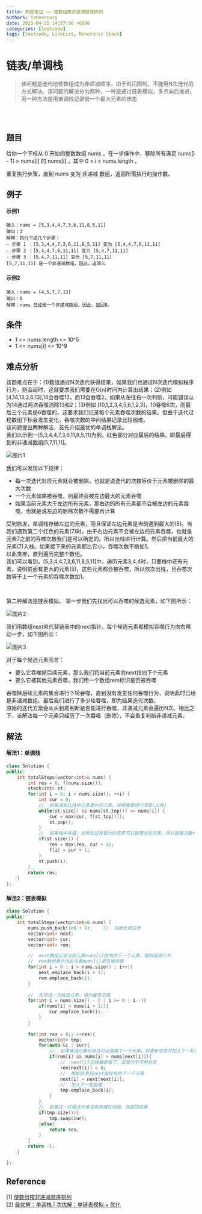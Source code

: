 ```yaml
---
title: 刷题笔记 —— 使数组按非递减顺序排列
authors: fanventory
date: 2023-04-25 14:57:00 +0800
categories: [leetcode]
tags: [leetcode, LinkList, Monotonic Stack]
---
```


# 链表/单调栈
> 该问题是迭代地使数组成为非递减顺序，由于时间限制，不能用N次迭代的方式解决。该问题的解法分为两种，一种是通过链表模拟，多点向后推进。另一种方法是用单调栈记录前一个最大元素的状态

<br>
<br>

## 题目
给你一个下标从 0 开始的整数数组 nums 。在一步操作中，移除所有满足 nums[i - 1] > nums[i] 的 nums[i] ，其中 0 < i < nums.length 。

重复执行步骤，直到 nums 变为 非递减 数组，返回所需执行的操作数。


## 例子

#### 示例1
```
输入：nums = [5,3,4,4,7,3,6,11,8,5,11]
输出：3
解释：执行下述几个步骤：
- 步骤 1 ：[5,3,4,4,7,3,6,11,8,5,11] 变为 [5,4,4,7,6,11,11]
- 步骤 2 ：[5,4,4,7,6,11,11] 变为 [5,4,7,11,11]
- 步骤 3 ：[5,4,7,11,11] 变为 [5,7,11,11]
[5,7,11,11] 是一个非递减数组，因此，返回3。
```

#### 示例2
```
输入：nums = [4,5,7,7,13]
输出：0
解释：nums 已经是一个非递减数组，因此，返回0。
```

## 条件
+ 1 <= nums.length <= 10^5
+ 1 <= nums[i] <= 10^9

## 难点分析
该题难点在于：(1)数组通过N次迭代获得结果，如果我们也通过N次迭代模拟程序行为，则会超时，这就要求我们需要在O(n)时间内计算出结果；(2)例如[4,14,13,2,6,13],14会吞噬13，而13会吞噬2，如果从左往右一次判断，可能错误认为14通过两次吞噬消除13和2；(3)例如
[10,1,2,3,4,5,6,1,2,3]，10吞噬6次，而最后三个元素是6吞噬的，这要求我们记录每个元素吞噬次数的结果。但由于迭代过程数组下标会发生变化，吞噬次数的中间结果记录比较困难。  
该问题提出两种解法，首先介绍最优的单调栈解法。  
我们以示例一[5,3,4,4,7,3,6,11,8,5,11]为例，红色部分对应最后的结果，即最后得到的非递减数组[5,7,11,11]。

![图片1](image/使数组按非递减顺序排列_pic1.png)

我们可以发现以下规律：  
+ 每一次迭代对应元素就会被删除，也就是说迭代的次数等价于元素被删除的最大次数
+ 一个元素如果被吞噬，则最终会被左边最大的元素吞噬
+ 如果当前元素大于左边所有元素，那右边的所有元素都不会被左边的元素吞噬，也就是说左边的删除次数不需要再计算

受到启发，单调栈存储左边的元素，而且保证左边元素是当前遇到最大的(5)。当我们遇到第二个红色的元素(7)时。由于右边元素不会被左边的元素吞噬，也就是元素7之前的吞噬次数我们是可以确定的。所以出栈进行计算。然后把当前最大的元素(7)入栈。如果接下来的元素都比它小，吞噬次数不断加1。  
以此类推，直到遍历完整个数组。  
我们可以看到，[5,3,4,4,7,3,6,11,8,5,11]中，遍历元素3,4,4时，只要栈中还有元素，说明前面有更大的元素(5)，这些元素都会被吞噬，所以依次出栈，且吞噬次数等于上一个元素的吞噬次数加1。  

<br>

第二种解法是链表模拟。
第一步我们先找出可以吞噬的候选元素，如下图所示：  

![图片2](image/使数组按非递减顺序排列_pic2.png)

我们用数组next来代替链表中的next指针。每个候选元素都模拟吞噬行为向右移动一步，如下图所示：  

![图片3](image/使数组按非递减顺序排列_pic3.png)

对于每个候选元素而言：  
+ 要么它吞噬掉后续元素，那么我们将当前元素的next指向下个元素
+ 要么它被其他元素吞噬，我们用一个数组rem标识是否被吞噬

吞噬掉后续元素的集合进行下轮吞噬，直到没有发生任何吞噬行为，说明此时已经是非递减数组。最后我们进行了多少轮吞噬，即为结果迭代次数。  
原始的迭代方案会从头到尾判断是否能进行吞噬，非递减元素会遍历N次。相比之下，该解法每一个元素只经历了一次吞噬（删除），不会重复判断非递减元素。

## 解法

#### 解法1：单调栈
```c++
class Solution {
public:
    int totalSteps(vector<int>& nums) {
        int res = 0, f[nums.size()];
        stack<int> st;
        for(int i = 0; i < nums.size(); ++i) {
            int cur = 0;
            //  如果遇到比栈中元素更大的元素，说明需要进行清算(出栈)
            while(st.size() && nums[st.top()] <= nums[i]) {
                cur = max(cur, f[st.top()]);
                st.pop();
            }
            //  如果栈中有值，说明左边有更大的元素可以吞噬当前元素，所以吞噬次数+1
            if(st.size()) {
                res = max(res, cur + 1);
                f[i] = cur + 1;
            }
            st.push(i);
        }
        return res;
    }
};
```

#### 解法2：链表模拟
```c++
class Solution {
public:
    int totalSteps(vector<int>& nums) {
        nums.push_back(1e9 + 8);    //  方便处理边界
        vector<int> next;
        vector<int> cur;
        vector<int> rem;

        //  next数组记录当前元素nums[i]指向的下一个元素，模拟链表行为
        //  rem数组表示当前元素nums[i]是否被吞噬
        for(int i = 0 ; i < nums.size() ; i++){
            next.emplace_back(i + 1);
            rem.emplace_back(1);
        }
        
        //  先筛选一次候选元素，缩小搜索范围
        for(int i = nums.size() - 2 ; i >= 0 ; i--){
            if(nums[i] > nums[i + 1]){
                cur.emplace_back(i);
            }
        }
        
        for(int res = 0;; ++res){
            vector<int> tmp;
            for(auto &i : cur){
                //  如果候选元素可用且可以吞噬下一个元素，则更新信息并加入下一轮吞噬
                if(rem[i] && nums[i] > nums[next[i]]){
                    //  next[i]已经被吞噬了，设置为不可用状态
                    rem[next[i]] = 0;
                    //  模拟链表将next指针指向下一个元素
                    next[i] = next[next[i]];
                    //  加入下一轮吞噬
                    tmp.emplace_back(i);
                }
            }
            //  如果这一轮候选元素没有吞噬任何值，则返回结果
            if(tmp.size()){
                tmp.swap(cur);
            }else{
                return res;
            }
        }
        return -1;
    }

};
```




## Reference
[1] [使数组按非递减顺序排列](https://leetcode.cn/problems/steps-to-make-array-non-decreasing)   
[2] [最优解：单调栈 | 次优解：单链表模拟 + 优化](https://leetcode.cn/problems/steps-to-make-array-non-decreasing/solution/by-newhar-6k75/)